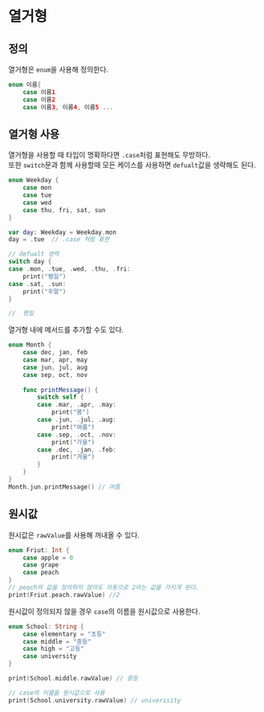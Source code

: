 # 열거형 

## 정의  
열거형은 `enum`을 사용해 정의한다.
```swift
enum 이름{
    case 이름1
    case 이름2
    case 이름3, 이름4, 이름5 ...
``` 


## 열거형 사용 
열거형을 사용할 때 타입이 명확하다면 `.case`처럼 표현해도 무방하다.  
또한 `switch`문과 함께 사용할때 모든 케이스를 사용하면 `defualt`값을 생략해도 된다.

```swift
enum Weekday {
    case mon
    case tue
    case wed
    case thu, fri, sat, sun
}

var day: Weekday = Weekday.mon
day = .tue  // .case 처럼 표현

// defualt 생략 
switch day {
case .mon, .tue, .wed, .thu, .fri:
    print("평일")
case .sat, .sun:
    print("주말")
} 

//  평일
``` 

열거형 내에 메서드를 추가할 수도 있다. 
```swift
enum Month {
    case dec, jan, feb
    case mar, apr, may
    case jun, jul, aug
    case sep, oct, nov
    
    func printMessage() {
        switch self {
        case .mar, .apr, .may:
            print("봄")
        case .jun, .jul, .aug:
            print("여름")
        case .sep, .oct, .nov:
            print("가을")
        case .dec, .jan, .feb:
            print("겨울")
        }
    }
}
Month.jun.printMessage() // 여름
```


## 원시값 
원시값은 `rawValue`를 사용해 꺼내올 수 있다. 
```swift
enum Friut: Int {
    case apple = 0
    case grape 
    case peach
}
// peach의 값을 정의하지 않아도 자동으로 2라는 값을 가지게 된다.
print(Friut.peach.rawValue) //2
``` 

원시값이 정의되지 않을 경우 `case`의 이름을 원시값으로 사용한다. 
```swift
enum School: String {
    case elementary = "초등"
    case middle = "중등"
    case high = "고등"
    case university
}

print(School.middle.rawValue) // 중등

// case의 이름을 원시값으로 사용
print(School.university.rawValue) // univerisity
``` 